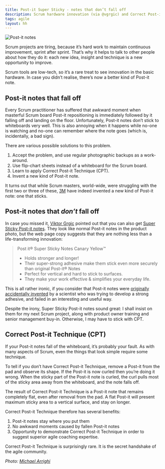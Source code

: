 ```yaml
---
title: Post-it Super Sticky - notes that don’t fall off
description: Scrum hardware innovation (via @vgrgic) and Correct Post-it Technique
tags: agile
layout: hh
---
```


![Post-it notes](post-it-notes.jpg)

Scrum projects are tiring, because it’s hard work to maintain continuous improvement, sprint after sprint. That’s why it helps to talk to other people about how they do it: each new idea, insight and technique is a new opportunity to improve.

Scrum tools are low-tech, so it’s a rare treat to see innovation in the basic hardware. In case you didn’t realise, there’s now a better kind of Post-it note.


## Post-it notes that fall off

Every Scrum practitioner has suffered that awkward moment when masterful Scrum board Post-it repositioning is immediately followed by it falling off and landing on the floor. Unfortunately, Post-it notes don’t stick to whiteboards very well. This is also annoying when it happens while no-one is watching and no-one can remember where the note goes (which is, incidentally, a bad sign).

There are various possible solutions to this problem.

1. Accept the problem, and use regular photographic backups as a work-around.
2. Use flip-chart sheets instead of a whiteboard for the Scrum board.
3. Learn to apply Correct Post-it Technique (CPT).
4. Invent a new kind of Post-it note.

It turns out that while Scrum masters, world-wide, were struggling with the first two or three of these, [3M](http://en.wikipedia.org/wiki/3M) have indeed invented a new kind of Post-it note: one that sticks.


## Post-it notes that _don’t_ fall off

In case you missed it, [Viktor Grgic](https://twitter.com/vgrgic/status/501659858396278784) pointed out that you can also get [Super Sticky Post-it notes](https://www.3m.co.uk/3M/en_GB/company-uk/3m-products/~/Post-it-Super-Sticky-Notes-Canary-Yellow-12-Pads-76-mm-x-76-mm/). They look like normal Post-it notes in the product photo, but the web page copy suggests that they are nothing less than a life-transforming innovation:

> Post it® Super Sticky Notes Canary Yellow™
> 
> * Holds stronger and longer!
> * Their super-strong adhesive make them stick even more securely than original Post-it® Notes
> * Perfect for vertical and hard to stick to surfaces.
> * They make your work effective & simplifies your everyday life.

This is all rather ironic, if you consider that Post-it notes were [originally accidentally invented](http://en.wikipedia.org/wiki/Post-it_note#History) by a scientist who was trying to develop a strong adhesive, and failed in an interesting and useful way.

Despite the irony, Super Sticky Post-it notes sound great: I shall insist on them for my next Scrum project, along with product owner training and senior management buy-in. Otherwise, I may have to stick with CPT.


## Correct Post-it Technique (CPT)

If your Post-it notes fall of the whiteboard, it’s probably your fault. As with many aspects of Scrum, even the things that look simple require some technique.

To tell if you don’t have Correct Post-it Technique, remove a Post-it from the pad and observe its shape. If the Post-it is now curled then you’re doing it wrong. When the sticky part of the Post-it note is curled, the curl pulls most of the sticky area away from the whiteboard, and the note falls off.

The result of Correct Post-it Technique is a Post-it note that remains completely flat, even after removal from the pad. A flat Post-it will present maximum sticky area to a vertical surface, and stay on longer.

Correct Post-it Technique therefore has several benefits:

1. Post-it notes stay where you put them
2. No awkward moments caused by fallen Post-it notes
3. Opportunity to demonstrate Correct Post-it Technique in order to suggest superior agile coaching expertise.

Correct Post-it Technique is surprisingly rare. It is the secret handshake of the agile community.

_Photo: [Michael Arrighi](https://www.flickr.com/photos/arrighi/8562416557)_
